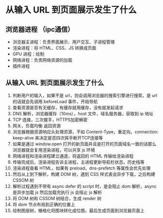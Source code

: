 # 从输入 URL 到页面展示发生了什么

## 浏览器进程 （ipc通信）
* 浏览器主进程：负责界面展示、用户交互、子进程管理
* 渲染进程：将 HTML、CSS、JS 转换成页面
* GPU 进程：绘制
* 网络进程：负责网络资源的加载
* 插件进程

## 从输入 URL 到页面展示发生了什么
1. 判断用户的输入，如果不是 url，则会调用浏览器的搜索引擎进行搜索，是 url 的话就会先调用 beforeLoad 事件，开始导航
2. 查看资源是否有无缓存，有缓存就用缓存，没有就发起请求
3. DNS 解析，浏览器缓存（10ms），host 文件，域名服务器，获取到 ip 地址
4. TCP 连接，三次握手，HTTPS加密解密
5. 网关，负载均衡 返回资源
6. 浏览器根据资源响应头处理资源，不如 Content-Type，重定向，connection: keep-alive 来决定是否四次挥手断开TCP连接等
7. 如果是通过 window.open 打开的新页面并且是打开的页面域名一致的话那么浏览器就会复用渲染进程，可以共享 js 环境
8. 网络进程和渲染进程建立通道，将返回的 HTML 传输给渲染进程
9. 传输完成后，渲染进程告诉主进程，主进程更新导航栏状态，历史栈等
10. 渲染进程查看 HTML，如果有 preload，dns-prefetch 等属性会优先处理 
11. 然后从上到下解析，构建 DOM 树，遇到 CSS 样式表会异步下载，之后构建 CSSOM 树
12. 解析过程遇到不带有 async defer 的 script 时，是会阻止 dom 解析，async 是异步加载 js 然后加载完执行 js 会阻止 js 解析
13. 将 DOM 树和 CSSOM 树结合，生成 render 树
14. 将 dom 节点布局到正确的位置上
15. 绘制图层树，栅格化将图块转化成位图，最后生成页面到浏览器页面上